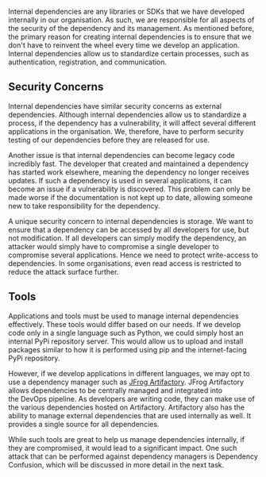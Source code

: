 Internal dependencies are any libraries or SDKs that we have developed internally in our organisation. As such, we are responsible for all aspects of the security of the dependency and its management. As mentioned before, the primary reason for creating internal dependencies is to ensure that we don't have to reinvent the wheel every time we develop an application. Internal dependencies allow us to standardize certain processes, such as authentication, registration, and communication.

## Security Concerns  

Internal dependencies have similar security concerns as external dependencies. Although internal dependencies allow us to standardize a process, if the dependency has a vulnerability, it will affect several different applications in the organisation. We, therefore, have to perform security testing of our dependencies before they are released for use.

Another issue is that internal dependencies can become legacy code incredibly fast. The developer that created and maintained a dependency has started work elsewhere, meaning the dependency no longer receives updates. If such a dependency is used in several applications, it can become an issue if a vulnerability is discovered. This problem can only be made worse if the documentation is not kept up to date, allowing someone new to take responsibility for the dependency.

A unique security concern to internal dependencies is storage. We want to ensure that a dependency can be accessed by all developers for use, but not modification. If all developers can simply modify the dependency, an attacker would simply have to compromise a single developer to compromise several applications. Hence we need to protect write-access to dependencies. In some organisations, even read access is restricted to reduce the attack surface further.

## Tools

Applications and tools must be used to manage internal dependencies effectively. These tools would differ based on our needs. If we develop code only in a single language such as Python, we could simply host an internal PyPi repository server. This would allow us to upload and install packages similar to how it is performed using pip and the internet-facing PyPi repository.

However, if we develop applications in different languages, we may opt to use a dependency manager such as [JFrog Artifactory](https://jfrog.com/artifactory/). JFrog Artifactory allows dependencies to be centrally managed and integrated into the DevOps pipeline. As developers are writing code, they can make use of the various dependencies hosted on Artifactory. Artifactory also has the ability to manage external dependencies that are used internally as well. It provides a single source for all dependencies.

While such tools are great to help us manage dependencies internally, if they are compromised, it would lead to a significant impact. One such attack that can be performed against dependency managers is Dependency Confusion, which will be discussed in more detail in the next task.